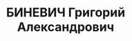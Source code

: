 ---
title: БИНЕВИЧ Григорий Александрович
description: "Род. в 1895, Литва, Ковенская губ., м. Бреславль, еврей, обр.: начальное,\
  \ член ВКП(б). Проживал: Украинская ССР, г. Харьков, Каразина, 7, кв. 33. Строитель,\
  \ нач. управления трест \"Коксохиммонтаж\" \n  Арестован 07.07.1937. Обв. по ст.\
  \ 54-7-8--9-11 (контрреволюционная троцкистская организация). Приговор: выездная\
  \ сессия ВК ВС СССР, 27.10.1937 – ВМН. Расстрелян 28.10.1937, г.Киев. \n  Реабилитирован\
  \ 02.04.1957"
---